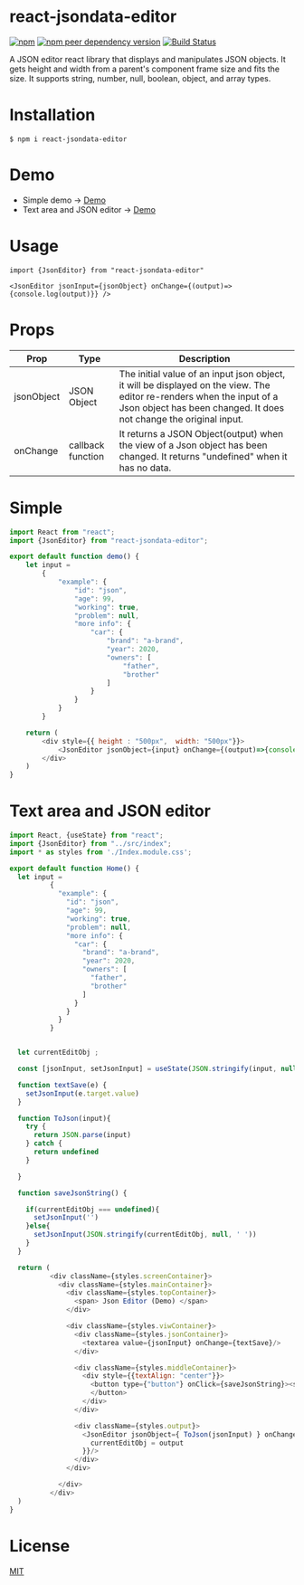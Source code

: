 # react-jsondata-editor

<a href="https://www.npmjs.com/package/react-jsondata-editor"> <img alt="npm" src="https://img.shields.io/npm/v/react-jsondata-editor"></a>
<a href="https://www.npmjs.com/package/json-pointer"> <img alt="npm peer dependency version" src="https://img.shields.io/npm/dependency-version/react-jsondata-editor/peer/json-pointer"></a>
<a href="https://app.travis-ci.com/putma-jun/react-jsondata-editor"><img src="https://app.travis-ci.com/putma-jun/react-jsondata-editor.svg" alt="Build Status" /></a>


A JSON editor react library that displays and manipulates JSON objects. 
It gets height and width from a parent's component frame size and fits the size. 
It supports string, number, null, boolean, object, and array types.


# Installation

```
$ npm i react-jsondata-editor
```

# Demo
- Simple demo ->
  [Demo](https://json-editor-demo-pib6.vercel.app/demo)
- Text area and JSON editor ->
  [Demo](https://json-editor-demo-pib6.vercel.app/)


# Usage

```
import {JsonEditor} from "react-jsondata-editor"

<JsonEditor jsonInput={jsonObject} onChange={(output)=> {console.log(output)}} />
```

# Props

| Prop                   | Type             | Description                                                                                                                                                                                                                                                          |
| ---------------------- | ---------------- | -------------------------------------|
| jsonObject             | JSON Object      | The initial value of an input json object, it will be displayed on the view. The editor re-renders when the input of a Json object has been changed. It does not change the original input. 
| onChange               | callback function| It returns a JSON Object(output) when the view of a Json object has been changed. It returns "undefined" when it has no data. 


# Simple
```javascript
import React from "react";
import {JsonEditor} from "react-jsondata-editor";

export default function demo() {
    let input =
        {
            "example": {
                "id": "json",
                "age": 99,
                "working": true,
                "problem": null,
                "more info": {
                    "car": {
                        "brand": "a-brand",
                        "year": 2020,
                        "owners": [
                            "father",
                            "brother"
                        ]
                    }
                }
            }
        }

    return (
        <div style={{ height : "500px",  width: "500px"}}>
            <JsonEditor jsonObject={input} onChange={(output)=>{console.log(output)}}/>
        </div>
    )
}

```

# Text area and JSON editor
```javascript
import React, {useState} from "react";
import {JsonEditor} from "../src/index";
import * as styles from './Index.module.css';

export default function Home() {
  let input =
          {
            "example": {
              "id": "json",
              "age": 99,
              "working": true,
              "problem": null,
              "more info": {
                "car": {
                  "brand": "a-brand",
                  "year": 2020,
                  "owners": [
                    "father",
                    "brother"
                  ]
                }
              }
            }
          }


  let currentEditObj ;

  const [jsonInput, setJsonInput] = useState(JSON.stringify(input, null, ' '))

  function textSave(e) {
    setJsonInput(e.target.value)
  }

  function ToJson(input){
    try {
      return JSON.parse(input)
    } catch {
      return undefined
    }

  }

  function saveJsonString() {

    if(currentEditObj === undefined){
      setJsonInput('')
    }else{
      setJsonInput(JSON.stringify(currentEditObj, null, ' '))
    }
  }

  return (
          <div className={styles.screenContainer}>
            <div className={styles.mainContainer}>
              <div className={styles.topContainer}>
                <span> Json Editor (Demo) </span>
              </div>

              <div className={styles.viwContainer}>
                <div className={styles.jsonContainer}>
                  <textarea value={jsonInput} onChange={textSave}/>
                </div>

                <div className={styles.middleContainer}>
                  <div style={{textAlign: "center"}}>
                    <button type={"button"} onClick={saveJsonString}><span><i className={styles.arrowLeft}/> String</span>
                    </button>
                  </div>
                </div>

                <div className={styles.output}>
                  <JsonEditor jsonObject={ ToJson(jsonInput) } onChange={(output) => {
                    currentEditObj = output
                  }}/>
                </div>
              </div>

            </div>
          </div>
  )
}


```

# License

[MIT](LICENSE.md)
